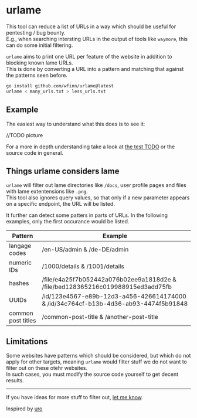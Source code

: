 # urlame

This tool can reduce a list of URLs in a way which should be useful for pentesting / bug bounty.  
E.g., when searching intersting URLs in the output of tools like `waymore`, this can do some initial filtering.

`urlame` aims to print one URL per feature of the website in addition to blocking known lame URLs.  
This is done by converting a URL into a pattern and matching that against the patterns seen before.

```sh
go install github.com/wfinn/urlame@latest
urlame < many_urls.txt > less_urls.txt
```

## Example

The easiest way to understand what this does is to see it:

//TODO picture

For a more in depth understanding take a look at [the test TODO]() or the source code in general.

## Things urlame considers lame

`urlame` will filter out lame directories like `/docs`, user profile pages and files with lame extentensions like `.png`.  
This tool also ignores query values, so that only if a new parameter appears on a specific endpoint, the URL will be listed.

It further can detect some patters in parts of URLs. In the following examples, only the first occurance would be listed.

| Pattern | Example |
| ------- | ---------- |
| langage codes | /en-US/admin & /de-DE/admin |
| numeric IDs  | /1000/details & /1001/details |
| hashes | /file/e4a25f7b052442a076b02ee9a1818d2e & /file/bed128365216c019988915ed3add75fb |
| UUIDs | /id/123e4567-e89b-12d3-a456-426614174000 & /id/34c764cf-b13b-4d36-ab93-4474f5b91848|
| common post titles | /common-post-title & /another-post-title |

## Limitations

Some websites have patterns which should be considered, but which do not apply for other targets, meaning `urlame` would filter stuff we do not want to filter out on these otehr websites.  
In such cases, you must modify the source code yourself to get decent results.


---

If you have ideas for more stuff to filter out, [let me know](https://github.com/wfinn/urlame/issues/new).

Inspired by [uro](https://github.com/s0md3v/uro)
